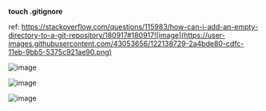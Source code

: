 **touch .gitignore**

ref: https://stackoverflow.com/questions/115983/how-can-i-add-an-empty-directory-to-a-git-repository/180917#180917![image](https://user-images.githubusercontent.com/43053656/122138729-2a4bde80-cdfc-11eb-9bb5-5375c921ae90.png)

![image](https://user-images.githubusercontent.com/43053656/122138737-2ddf6580-cdfc-11eb-8623-5c26be36d54b.png)

![image](https://user-images.githubusercontent.com/43053656/122138741-3172ec80-cdfc-11eb-9181-00ae40a4d64e.png)

![image](https://user-images.githubusercontent.com/43053656/122138746-346ddd00-cdfc-11eb-8ddc-1d3c698ee138.png)
